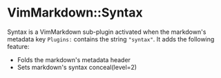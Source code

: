 # VimMarkdown::Syntax

Syntax is a VimMarkdown sub-plugin activated when
the markdown's metadata key `Plugins:` contains the string `"syntax"`.
It adds the following feature:

* Folds the markdown's metadata header
* Sets markdown's syntax conceal(level=2)
